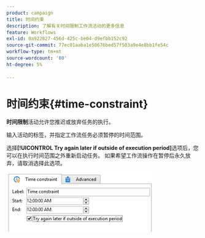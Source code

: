 ```yaml
---
product: campaign
title: 时间约束
description: 了解有关时间限制工作流活动的更多信息
feature: Workflows
exl-id: 0a922827-456d-425c-be04-d9efbb152c92
source-git-commit: 77ec01aaba1e50676bed57f503a9e4e8bb1fe54c
workflow-type: tm+mt
source-wordcount: '80'
ht-degree: 5%

---
```


# 时间约束{#time-constraint}

**时间限制**&#x200B;活动允许您推迟或放弃任务的执行。

输入活动的标签，并指定工作流任务必须暂停的时间范围。

选择&#x200B;**[!UICONTROL Try again later if outside of execution period]**&#x200B;选项后，您可以在执行时间范围之外重新启动任务。 如果希望工作流操作在暂停后永久放弃，请取消选择此选项。

![](assets/s_user_scheduled_wait.png)

